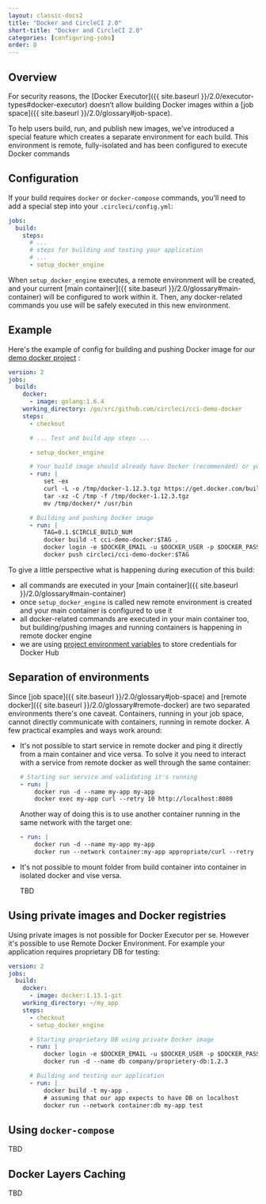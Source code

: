 ```yaml
---
layout: classic-docs2
title: "Docker and CircleCI 2.0"
short-title: "Docker and CircleCI 2.0"
categories: [configuring-jobs]
order: 8
---
```


## Overview
For security reasons, the [Docker Executor]({{ site.baseurl }}/2.0/executor-types#docker-executor) doesn’t allow building Docker images within a [job space]({{ site.baseurl }}/2.0/glossary#job-space).

To help users build, run, and publish new images, we’ve introduced a special feature which creates a separate environment for each build. This environment is remote, fully-isolated and has been configured to execute Docker commands

## Configuration
If your build requires `docker` or `docker-compose` commands, you’ll need to add a special step into your `.circleci/config.yml`:

```yaml
jobs:
  build:
    steps:
      # ...
      # steps for building and testing your application
      # ...
      - setup_docker_engine
```

When `setup_docker_engine` executes, a remote environment will be created, and your current [main container]({{ site.baseurl }}/2.0/glossary#main-container) will be configured to work within it. Then, any docker-related commands you use will be safely executed in this new environment.

## Example
Here's the example of config for building and pushing Docker image for our [demo docker project](https://github.com/circleci/cci-demo-docker) :

``` YAML
version: 2
jobs:
  build:
    docker:
      - image: golang:1.6.4
    working_directory: /go/src/github.com/circleci/cci-demo-docker
    steps:
      - checkout

      # ... Test and build app steps ...

      - setup_docker_engine

      # Your build image should already have Docker (recommended) or you can install it during a build
      - run: |
          set -ex
          curl -L -o /tmp/docker-1.12.3.tgz https://get.docker.com/builds/Linux/x86_64/docker-1.12.3.tgz
          tar -xz -C /tmp -f /tmp/docker-1.12.3.tgz
          mv /tmp/docker/* /usr/bin

      # Building and pushing Docker image
      - run: |
          TAG=0.1.$CIRCLE_BUILD_NUM
          docker build -t cci-demo-docker:$TAG .
          docker login -e $DOCKER_EMAIL -u $DOCKER_USER -p $DOCKER_PASS
          docker push circleci/cci-demo-docker:$TAG
```

To give a little perspective what is happening during execution of this build:
 * all commands are executed in your [main container]({{ site.baseurl }}/2.0/glossary#main-container)
 * once `setup_docker_engine` is called new remote environment is created and your main container is configured to use it
 * all docker-related commands are executed in your main container too, but building/pushing images and running containers is happening in remote docker engine
 * we are using [project environment variables](TBD) to store credentials for Docker Hub

## Separation of environments

Since [job space]({{ site.baseurl }}/2.0/glossary#job-space) and [remote docker]({{ site.baseurl }}/2.0/glossary#remote-docker) are two separated environments there's one caveat. Containers, running in your job space, cannot directly communicate with containers, running in remote docker. A few practical examples and ways work around:

 * It's not possible to start service in remote docker and ping it directly from a main container and vice versa. To solve it you need to interact with a service from remote docker as well through the same container:

   ``` YAML
   # Starting our service and validating it's running
   - run: |
       docker run -d --name my-app my-app
       docker exec my-app curl --retry 10 http://localhost:8080
   ```

   Another way of doing this is to use another container running in the same network with the target one:

   ``` YAML
   - run: |
       docker run -d --name my-app my-app
       docker run --network container:my-app appropriate/curl --retry 10 http://localhost:8080
   ```

 * It's not possible to mount folder from build container into container in isolated docker and vise versa.

   TBD

## Using private images and Docker registries

Using private images is not possible for Docker Executor per se. However it's possible to use Remote Docker Environment. For example your application requires proprietary DB for testing:

``` YAML
version: 2
jobs:
  build:
    docker:
      - image: docker:1.13.1-git
    working_directory: ~/my_app
    steps:
      - checkout
      - setup_docker_engine

      # Starting proprietary DB using private Docker image
      - run: |
          docker login -e $DOCKER_EMAIL -u $DOCKER_USER -p $DOCKER_PASS
          docker run -d --name db company/proprietery-db:1.2.3

      # Building and testing our application
      - run: |
          docker build -t my-app .
          # assuming that our app expects to have DB on localhost
          docker run --network container:db my-app test
```

## Using `docker-compose`

TBD

## Docker Layers Caching

TBD
